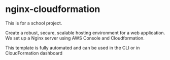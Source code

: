 # nginx-cloudformation
This is for a school project. 

Create a robust, secure, scalable hosting environment for a web application.
We set up a Nginx server using AWS Console and Cloudformation.

This template is fully automated and can be used in the CLI or in CloudFormation dashboard




